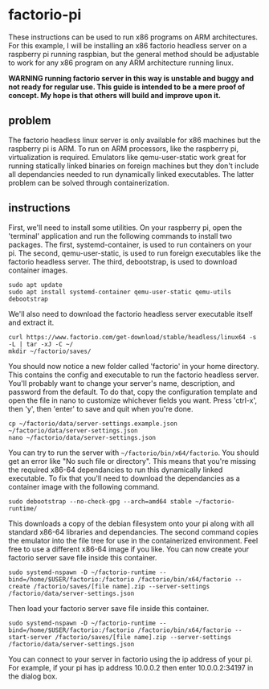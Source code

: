 # factorio-pi
These instructions can be used to run x86 programs on ARM architectures. For this example, I will be installing an x86 factorio
headless server on a raspberry pi running raspbian, but the general method should be adjustable to work for any x86 program on
any ARM architecture running linux.

**WARNING running factorio server in this way is unstable and buggy and not ready for regular use. This guide is intended to be a mere proof of concept. My hope is that others will build and improve upon it.**

## problem
The factorio headless linux server is only available for x86 machines but the raspberry pi is ARM. To run on ARM processors,
like the raspberry pi, virtualization is required. Emulators like qemu-user-static work great for running statically linked
binaries on foreign machines but they don't include all dependancies needed to run dynamically linked executables. The latter
problem can be solved through containerization.

## instructions
First, we'll need to install some utilities. On your raspberry pi, open the 'terminal' application and run the following
commands to install two packages. The first, systemd-container, is used to run containers on your pi. The second,
qemu-user-static, is used to run foreign executables like the factorio headless server. The third, debootstrap, is used to download container images.
```
sudo apt update
sudo apt install systemd-container qemu-user-static qemu-utils debootstrap
```
We'll also need to download the factorio headless server executable itself and extract it.
```
curl https://www.factorio.com/get-download/stable/headless/linux64 -s -L | tar -xJ -C ~/
mkdir ~/factorio/saves/
```
You should now notice a new folder called 'factorio' in your home directory. This contains the config and executable to run the
factorio headless server. You'll probably want to change your server's name, description, and password from the default. To do
that, copy the configuration template and open the file in nano to customize whichever fields you want. Press 'ctrl-x', then
'y', then 'enter' to save and quit when you're done.
```
cp ~/factorio/data/server-settings.example.json ~/factorio/data/server-settings.json
nano ~/factorio/data/server-settings.json
```
You can try to run the server with `~/factorio/bin/x64/factorio`. You should get an error like "No such file or directory". This
means that you're missing the required x86-64 dependancies to run this dynamically linked executable. To fix that you'll need to
download the dependancies as a container image with the following command.
```
sudo debootstrap --no-check-gpg --arch=amd64 stable ~/factorio-runtime/
```
This downloads a copy of the debian filesystem onto your pi along with all standard x86-64 libraries and dependancies. The
second command copies the emulator into the file tree for use in the containerized environment. Feel free to use a different
x86-64 image if you like. You can now create your factorio server save file inside this container.
```
sudo systemd-nspawn -D ~/factorio-runtime --bind=/home/$USER/factorio:/factorio /factorio/bin/x64/factorio --create /factorio/saves/[file name].zip --server-settings /factorio/data/server-settings.json
```
Then load your factorio server save file inside this container.
```
sudo systemd-nspawn -D ~/factorio-runtime --bind=/home/$USER/factorio:/factorio /factorio/bin/x64/factorio --start-server /factorio/saves/[file name].zip --server-settings /factorio/data/server-settings.json
```
You can connect to your server in factorio using the ip address of your pi. For example, if your pi has ip address 10.0.0.2 then
enter 10.0.0.2:34197 in the dialog box.

